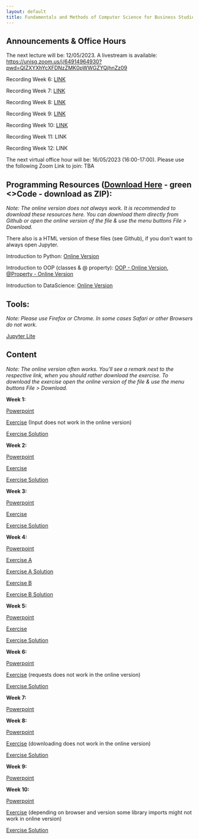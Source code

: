 ```yaml
---
layout: default
title: Fundamentals and Methods of Computer Science for Business Studies - Exercises, Group 2
---
```


## Announcements & Office Hours

The next lecture will be: 12/05/2023. A livestream is available: https://unisg.zoom.us/j/64914964930?pwd=QlZXYXhYcXFDNzZMK0pWWGZYQjhnZz09

Recording Week 6: [LINK](https://unisg.zoom.us/rec/share/OwAhesFpj_FYhHN_sUJBuwFRbE4tzWSspJvFd3ro5HCwJGSESPBMocwbjpns0gQ.wEAzBwPoYyHu5F9c)

Recording Week 7: [LINK](https://unisg.zoom.us/rec/share/4K7mrNgRKCkSB28WGCaDD0UH5ecxMZvfVuOuwpQ-l-M-XIFKgYvfvKf7Y3UxEun2.23hykicQ3iKZza5y)

Recording Week 8: [LINK](https://unisg.zoom.us/rec/share/bP5_kmcdFHgtUOjmjAsE6fBbnrQCiKKcqOh-7G_06qjYyfsa1iCdqE55aRngLWH_.MvA8TlV6492mMhOL)

Recording Week 9: [LINK](https://unisg.zoom.us/rec/share/P-tQiGwBWmJbhvlmumkSiOpdNF4Vv2gvo21Y9Yj4N1-SW4nKtQM7GFX9HTu0T1JT.DECcHNa7fmy4XM2l)

Recording Week 10: [LINK](https://unisg.zoom.us/rec/share/WilnDX6l1_c93nZy5WyR4ARvuByZBJ-NgaMWawjqNjiE4yh1huWJvOE8Ap_5Guso.h4jNvEuLQPjlVz72)

Recording Week 11: LINK

Recording Week 12: LINK

The next virtual office hour will be: 16/05/2023 (16:00-17:00). Please use the following Zoom Link to join: TBA


## Programming Resources ([Download Here](https://github.com/DomBBB/dombbb.github.io/) - green <>Code - download as ZIP):

_Note: The online version does not always work. It is recommended to download these resources here. You can download them directly from Github or open the online version of the file & use the menu buttons File > Download._

There also is a HTML version of these files (see Github), if you don't want to always open Jupyter.

Introduction to Python: [Online Version](https://dombbb.github.io/cs-fs23/lab?path=repetition%2FGMI+2022+-+Introduction+to+Python.ipynb)

Introduction to OOP (classes & @ property): [OOP - Online Version](https://dombbb.github.io/cs-fs23/lab?path=repetition%2Foop.ipynb), [@Property - Online Version](https://dombbb.github.io/cs-fs23/lab?path=repetition%2F%40property.ipynb)

Introduction to DataScience: [Online Version](https://dombbb.github.io/cs-fs23/lab?path=repetition%2FGMI+2022+-+Data+Science.ipynb)
    

## Tools:

_Note: Please use Firefox or Chrome. In some cases Safari or other Browsers do not work._

[Jupyter Lite](https://dombbb.github.io/cs-fs23)


## Content

_Note: The online version often works. You'll see a remark next to the respective link, when you should rather download the exercise. To download the exercise open the online version of the file & use the menu buttons File > Download._

**Week 1:**

[Powerpoint](https://view.officeapps.live.com/op/view.aspx?src=https://dombbb.github.io/presentation/Presentation_W1.pptx)

[Exercise](https://dombbb.github.io/cs-fs23/lab?path=weekly%2FWeek1.ipynb) (Input does not work in the online version)

[Exercise Solution](https://dombbb.github.io/cs-fs23/lab?path=weekly%2FWeek1_Solution.ipynb)

**Week 2:**

[Powerpoint](https://view.officeapps.live.com/op/view.aspx?src=https://dombbb.github.io/presentation/Presentation_W2.pptx)

[Exercise](https://dombbb.github.io/cs-fs23/lab?path=weekly%2FWeek2.ipynb)

[Exercise Solution](https://dombbb.github.io/cs-fs23/lab?path=weekly%2FWeek2_Solution.ipynb)

**Week 3:**

[Powerpoint](https://view.officeapps.live.com/op/view.aspx?src=https://dombbb.github.io/presentation/Presentation_W3.pptx)

[Exercise](https://dombbb.github.io/cs-fs23/lab?path=weekly%2FWeek3.ipynb)

[Exercise Solution](https://dombbb.github.io/cs-fs23/lab?path=weekly%2FWeek3_Solution.ipynb)

**Week 4:**

[Powerpoint](https://view.officeapps.live.com/op/view.aspx?src=https://dombbb.github.io/presentation/Presentation_W4.pptx)

[Exercise A](https://dombbb.github.io/cs-fs23/lab?path=weekly%2FWeek4a.ipynb)

[Exercise A Solution](https://dombbb.github.io/cs-fs23/lab?path=weekly%2FWeek4a_Solution.ipynb)

[Exercise B](https://dombbb.github.io/cs-fs23/lab?path=weekly%2FWeek4b.ipynb)

[Exercise B Solution](https://dombbb.github.io/cs-fs23/lab?path=weekly%2FWeek4b_Solution.ipynb)

**Week 5:**

[Powerpoint](https://view.officeapps.live.com/op/view.aspx?src=https://dombbb.github.io/presentation/Presentation_W5.pptx)

[Exercise](https://dombbb.github.io/cs-fs23/lab?path=weekly%2FWeek5.ipynb)

[Exercise Solution](https://dombbb.github.io/cs-fs23/lab?path=weekly%2FWeek5_Solution.ipynb)

**Week 6:**

[Powerpoint](https://view.officeapps.live.com/op/view.aspx?src=https://dombbb.github.io/presentation/Presentation_W6.pptx)

[Exercise](https://dombbb.github.io/cs-fs23/lab?path=weekly%2FWeek6.ipynb) (requests does not work in the online version)

[Exercise Solution](https://dombbb.github.io/cs-fs23/lab?path=weekly%2FWeek6_Solution.ipynb)

**Week 7:**

[Powerpoint](https://view.officeapps.live.com/op/view.aspx?src=https://dombbb.github.io/presentation/Presentation_W7.pptx)

**Week 8:**

[Powerpoint](https://view.officeapps.live.com/op/view.aspx?src=https://dombbb.github.io/presentation/Presentation_W8.pptx)

[Exercise](https://dombbb.github.io/cs-fs23/lab?path=weekly%2FWeek8.ipynb) (downloading does not work in the online version)

[Exercise Solution](https://dombbb.github.io/cs-fs23/lab?path=weekly%2FWeek8_Solution.ipynb)

**Week 9:**

[Powerpoint](https://view.officeapps.live.com/op/view.aspx?src=https://dombbb.github.io/presentation/Presentation_W9.pptx)

**Week 10:**

[Powerpoint](https://view.officeapps.live.com/op/view.aspx?src=https://dombbb.github.io/presentation/Presentation_W10.pptx)

[Exercise](https://dombbb.github.io/cs-fs23/lab?path=weekly%2FWeek10.ipynb) (depending on browser and version some library imports might not work in online version)

[Exercise Solution](https://dombbb.github.io/cs-fs23/lab?path=weekly%2FWeek10_Solution.ipynb)

